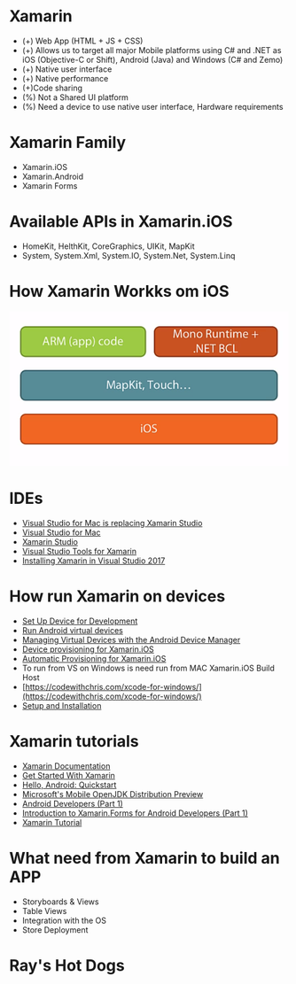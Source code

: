 # Xamarin
- (+) Web App (HTML + JS + CSS)
- (+) Allows us to target all major Mobile platforms using C# and .NET as iOS (Objective-C or Shift), Android (Java) and Windows (C# and Zemo)
- (+) Native user interface
- (+) Native performance
- (+)Code sharing
- (%) Not a Shared UI platform
- (%) Need a device to use native user interface, Hardware requirements

# Xamarin Family
- Xamarin.iOS
- Xamarin.Android
- Xamarin Forms

# Available APIs in Xamarin.iOS
- HomeKit, HelthKit, CoreGraphics, UIKit, MapKit
- System, System.Xml, System.IO, System.Net, System.Linq

# How Xamarin Workks om iOS 
![How Xamarin Workks om iOS](https://github.com/pedalv/.NetApp/blob/master/Xamarin/Xamarin-on-iOS.png)

# IDEs
- [Visual Studio for Mac is replacing Xamarin Studio](https://developer.xamarin.com/releases/studio/xamarin.studio_6.3/xamarin.studio_6.3/)
- [Visual Studio for Mac](https://visualstudio.microsoft.com/vs/mac/)
- [Xamarin Studio](https://www.macupdate.com/app/mac/33155/xamarin-studio)
- [Visual Studio Tools for Xamarin](https://visualstudio.microsoft.com/xamarin/)
- [Installing Xamarin in Visual Studio 2017](https://docs.microsoft.com/en-us/xamarin/cross-platform/get-started/installation/windows)

# How run Xamarin on devices
- [Set Up Device for Development](https://docs.microsoft.com/nb-no/xamarin/android/get-started/installation/set-up-device-for-development)
- [Run Android virtual devices](https://www.genymotion.com/)
- [Managing Virtual Devices with the Android Device Manager](https://docs.microsoft.com/en-us/xamarin/android/get-started/installation/android-emulator/device-manager?tabs=windows&pivots=windows)
- [Device provisioning for Xamarin.iOS](https://docs.microsoft.com/en-us/xamarin/ios/get-started/installation/device-provisioning/)
- [Automatic Provisioning for Xamarin.iOS](https://docs.microsoft.com/en-us/xamarin/ios/get-started/installation/device-provisioning/automatic-provisioning?tabs=windows)
- To run from VS on Windows is need run from MAC Xamarin.iOS Build Host
- [https://codewithchris.com/xcode-for-windows/](https://codewithchris.com/xcode-for-windows/)
- [Setup and Installation](https://docs.microsoft.com/en-us/xamarin/android/get-started/installation/index)

# Xamarin tutorials
- [Xamarin Documentation](https://docs.microsoft.com/en-us/xamarin/)
- [Get Started With Xamarin](https://docs.microsoft.com/en-us/xamarin/cross-platform/get-started/)
- [Hello, Android: Quickstart](https://docs.microsoft.com/en-us/xamarin/android/get-started/hello-android/hello-android-quickstart?pivots=windows)
- [Microsoft's Mobile OpenJDK Distribution Preview](https://docs.microsoft.com/nb-no/xamarin/android/get-started/installation/openjdk)
- [Android Developers (Part 1)](https://dzone.com/articles/introduction-to-xamarinforms-for-android-developer)
- [Introduction to Xamarin.Forms for Android Developers (Part 1) ](https://dzone.com/articles/introduction-to-xamarinforms-for-android-developer)
- [Xamarin Tutorial](https://www.tutorialspoint.com/xamarin/)

# What need from Xamarin to build an APP
- Storyboards & Views
- Table Views
- Integration with the OS
- Store Deployment

# Ray's Hot Dogs





